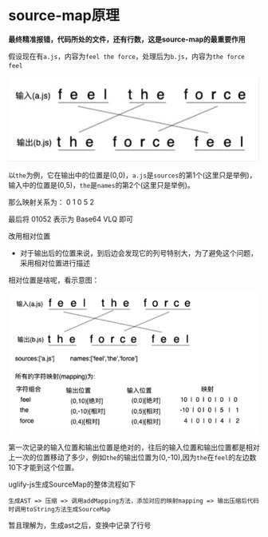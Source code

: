 # source-map原理

**最终精准报错，代码所处的文件，还有行数，这是source-map的最重要作用**

假设现在有`a.js`，内容为`feel the force`，处理后为`b.js`，内容为`the force feel`

![image-20201027155159335](imge/image-20201027155159335.png)

以`the`为例，它在输出中的位置是(0,0)，`a.js`是`sources`的第1个(这里只是举例)，输入中的位置是(0,5)，`the`是`names`的第2个(这里只是举例)。

那么映射关系为： 0 1 0 5 2

最后将 01052 表示为 Base64 VLQ 即可

改用相对位置

- 对于输出后的位置来说，到后边会发现它的列号特别大，为了避免这个问题，采用相对位置进行描述

相对位置是啥呢，看示意图：

![image-20201027155244566](imge/image-20201027155244566.png)

第一次记录的输入位置和输出位置是绝对的，往后的输入位置和输出位置都是相对上一次的位置移动了多少，例如`the`的输出位置为(0,-10),因为`the`在`feel`的左边数10下才能到这个位置。

uglify-js生成SourceMap的整体流程如下

```text
生成AST => 压缩 => 调用addMapping方法，添加对应的映射mapping => 输出压缩后代码时调用toString方法生成SourceMap
```

暂且理解为，生成ast之后，变换中记录了行号
